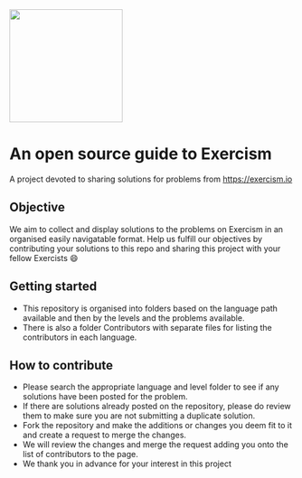 <img src="https://pbs.twimg.com/profile_images/1019529022190088193/9mTeCi_j_400x400.jpg" height="200px" width="200px" />

 # An open source guide to Exercism
A project devoted to sharing solutions for problems from https://exercism.io

 ## Objective
We aim to collect and display solutions to the problems on Exercism in an organised easily navigatable format. Help us fulfill our objectives by contributing your solutions to this repo and sharing this project with your fellow Exercists :smile:

 ## Getting started
* This repository is organised into folders based on the language path available and then by the levels and the problems available.
* There is also a folder Contributors with separate files for listing the contributors in each language.

 ## How to contribute
* Please search the appropriate language and level folder to see if any solutions have been posted for the problem.
* If there are solutions already posted on the repository, please do review them to make sure you are not submitting a duplicate solution.
* Fork the repository and make the additions or changes you deem fit to it and create a request to merge the changes.
* We will review the changes and merge the request adding you onto the list of contributors to the page.
* We thank you in advance for your interest in this project
